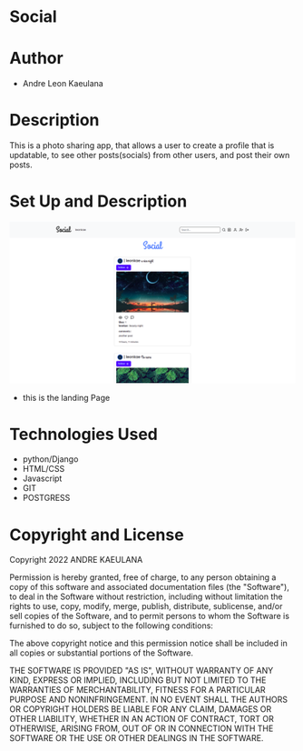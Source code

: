 # Social

# Author
* Andre Leon Kaeulana

# Description
This is a photo sharing app, that allows a user to create a profile that is updatable, to see other posts(socials) from other users, and post their own posts.

# Set Up and Description

![navigation](static/../social/static/../../socials/static/Screenshot%20from%202022-06-08%2013-05-48.png)
  * this is the landing Page
  
# Technologies Used
* python/Django
* HTML/CSS
* Javascript
* GIT
* POSTGRESS

# Copyright and License
Copyright 2022 ANDRE KAEULANA

Permission is hereby granted, free of charge, to any person obtaining a copy of this software and associated documentation files (the "Software"), to deal in the Software without restriction, including without limitation the rights to use, copy, modify, merge, publish, distribute, sublicense, and/or sell copies of the Software, and to permit persons to whom the Software is furnished to do so, subject to the following conditions:

The above copyright notice and this permission notice shall be included in all copies or substantial portions of the Software.

THE SOFTWARE IS PROVIDED "AS IS", WITHOUT WARRANTY OF ANY KIND, EXPRESS OR IMPLIED, INCLUDING BUT NOT LIMITED TO THE WARRANTIES OF MERCHANTABILITY, FITNESS FOR A PARTICULAR PURPOSE AND NONINFRINGEMENT. IN NO EVENT SHALL THE AUTHORS OR COPYRIGHT HOLDERS BE LIABLE FOR ANY CLAIM, DAMAGES OR OTHER LIABILITY, WHETHER IN AN ACTION OF CONTRACT, TORT OR OTHERWISE, ARISING FROM, OUT OF OR IN CONNECTION WITH THE SOFTWARE OR THE USE OR OTHER DEALINGS IN THE SOFTWARE.




